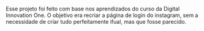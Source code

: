 Esse projeto foi feito com base nos aprendizados do curso da Digital Innovation One.
O objetivo era recriar a página de login do instagram, sem a necessidade de criar tudo perfeitamente ifual, mas que fosse parecido.
